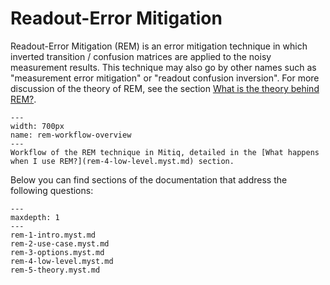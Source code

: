 # Readout-Error Mitigation

Readout-Error Mitigation (REM) is an error mitigation technique in which
inverted transition / confusion matrices are applied to the noisy measurement
results. This technique may also go by other names such as "measurement error
mitigation" or "readout confusion inversion".
For more discussion of the theory of REM, see the section [What is the theory
behind REM?](rem-5-theory.myst.md).


```{figure} ../img/rem_workflow.png
---
width: 700px
name: rem-workflow-overview
---
Workflow of the REM technique in Mitiq, detailed in the [What happens when I use REM?](rem-4-low-level.myst.md) section.
```

Below you can find sections of the documentation that address the following questions:


```{toctree}
---
maxdepth: 1
---
rem-1-intro.myst.md
rem-2-use-case.myst.md
rem-3-options.myst.md
rem-4-low-level.myst.md
rem-5-theory.myst.md
```
